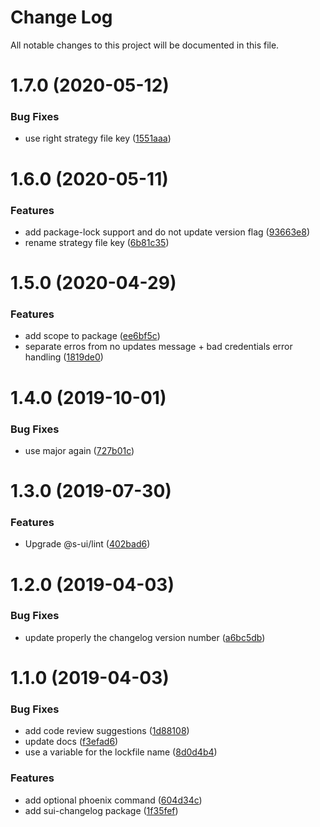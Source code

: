 # Change Log

All notable changes to this project will be documented in this file.

# 1.7.0 (2020-05-12)


### Bug Fixes

* use right strategy file key ([1551aaa](https://github.com/SUI-Components/sui/commit/1551aaa8af451d602cf9b37162025a5b60d9cc5e))



# 1.6.0 (2020-05-11)


### Features

* add package-lock support and do not update version flag ([93663e8](https://github.com/SUI-Components/sui/commit/93663e8bf970813953dbd6ed1616c5486de63faa))
* rename strategy file key ([6b81c35](https://github.com/SUI-Components/sui/commit/6b81c3517259d99a85ba0c5e29f7563994f17892))



# 1.5.0 (2020-04-29)


### Features

* add scope to package ([ee6bf5c](https://github.com/SUI-Components/sui/commit/ee6bf5cfc331e0ded58aaff9fe11999be8e06d26))
* separate erros from no updates message + bad credentials error handling ([1819de0](https://github.com/SUI-Components/sui/commit/1819de098b0a3dd66957389f8c9ebc9c3fdaf7ef))



# 1.4.0 (2019-10-01)


### Bug Fixes

* use major again ([727b01c](https://github.com/SUI-Components/sui/commit/727b01c7d11fb5d933938b216dfdf224b80dd59e))



# 1.3.0 (2019-07-30)


### Features

* Upgrade @s-ui/lint ([402bad6](https://github.com/SUI-Components/sui/commit/402bad69e776778d6f2e144fa1880512949ed9ee))



# 1.2.0 (2019-04-03)


### Bug Fixes

* update properly the changelog version number ([a6bc5db](https://github.com/SUI-Components/sui/commit/a6bc5dba0912b5ad0777a0957a57cc2acc6920e4))



# 1.1.0 (2019-04-03)


### Bug Fixes

* add code review suggestions ([1d88108](https://github.com/SUI-Components/sui/commit/1d8810815328dbf36db100a2a198ca6560d51585))
* update docs ([f3efad6](https://github.com/SUI-Components/sui/commit/f3efad6829583a05c438cfd257ba2913d18fbdfb))
* use a variable for the lockfile name ([8d0d4b4](https://github.com/SUI-Components/sui/commit/8d0d4b4dfbc1d19e05ff2109245f6c4f666685dd))


### Features

* add optional phoenix command ([604d34c](https://github.com/SUI-Components/sui/commit/604d34ca96c0716c61124125aaddf6b3124c217e))
* add sui-changelog package ([1f35fef](https://github.com/SUI-Components/sui/commit/1f35fefe003236ccd4db0b8f76f329486f028ca7))



